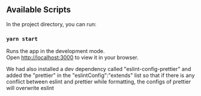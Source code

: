 ## Available Scripts

In the project directory, you can run:

### `yarn start`

Runs the app in the development mode.\
Open [http://localhost:3000](http://localhost:3000) to view it in your browser.

We had also installed a dev dependency called "eslint-config-prettier" and added the "prettier" in the "eslintConfig":"extends" list so that if there is any conflict between eslint and prettier while formatting, the configs of prettier will overwrite eslint
